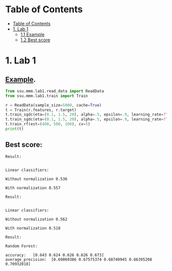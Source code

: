 Table of Contents
=================


* [Table of Contents](#table-of-contents)
* [1. Lab 1](#Lab-1)
  * [1.1 Example](#11-example)
  * [1.2 Best score](#12-best-score)


# 1. Lab 1
## [Example](lab1/example.py).

```python
from ssu.mmm.lab1.read_data import ReadData
from ssu.mmm.lab1.train import Train

r = ReadData(sample_size=5000, cache=True)
t = Train(r.features, r.target)
t.train_sgdc(eta=(0.1, 1.5, 20), alpha=.5, epsilon=.9, learning_rate=f"invscaling")
t.train_sgdc(eta=(0.1, 1.5, 20), alpha=.5, epsilon=.9, learning_rate=f"invscaling", normalize=True)
t.train_rf(est=(400, 500, 100), cv=5)
print(t)

```


## Best score:
```commandline
Result:


Linear classifiers:

Without normalization 0.536

With normalization 0.557

Result:


Linear classifiers:

Without normalization 0.562

With normalization 0.518

Result:

Random Forest:

accuracy:	[0.643 0.624 0.626 0.626 0.673]
average_precision:	[0.69069386 0.67575374 0.68740945 0.66395208 0.70932018]
```
